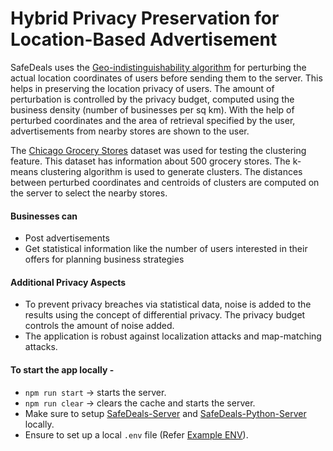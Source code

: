 # Hybrid Privacy Preservation for Location-Based Advertisement

SafeDeals uses the [Geo-indistinguishability algorithm](https://arxiv.org/abs/1212.1984) for perturbing the actual location coordinates of users before sending them to the server. This helps in preserving the location privacy of users. The amount of perturbation is controlled by the privacy budget, computed
using the business density (number of businesses per sq km). With the help of perturbed coordinates and the area of retrieval specified by the
user, advertisements from nearby stores are shown to the user.

The [Chicago Grocery Stores](https://www.kaggle.com/datasets/chicago/chicago-grocery-stores-2013) dataset was used for testing the clustering feature. This dataset has information about 500 grocery stores. The k-means clustering algorithm is used to generate clusters. The distances between perturbed coordinates and centroids of clusters are computed on the server to select the nearby stores.

<h4>Businesses can</h4>

- Post advertisements
- Get statistical information like the number of users interested in their offers for planning business strategies

<h4>Additional Privacy Aspects</h4>

- To prevent privacy breaches via statistical data, noise is added to the results using the concept of differential privacy. The privacy budget controls the amount of noise added.
- The application is robust against localization attacks and map-matching attacks.

<h4>To start the app locally - </h4>

- `npm run start` -> starts the server.
- `npm run clear` -> clears the cache and starts the server.
- Make sure to setup [SafeDeals-Server](https://github.com/aayushhyadav/SafeDeals-Server/tree/release/1.0.0) and [SafeDeals-Python-Server](https://github.com/aayushhyadav/SafeDeals-Python-Server/tree/release/1.0.0) locally.
- Ensure to set up a local `.env` file (Refer [Example ENV](https://github.com/aayushhyadav/SafeDeals-Server/blob/release/1.0.0/exampleENV.txt)).
